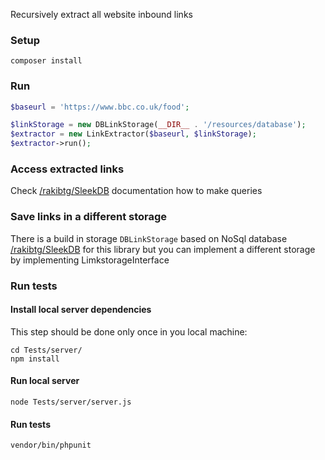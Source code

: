 Recursively extract all website inbound links

### Setup
`composer install`

### Run

```php
$baseurl = 'https://www.bbc.co.uk/food';

$linkStorage = new DBLinkStorage(__DIR__ . '/resources/database');
$extractor = new LinkExtractor($baseurl, $linkStorage);
$extractor->run();
```

### Access extracted links

Check [/rakibtg/SleekDB](https://github.com/rakibtg/SleekDB) documentation how to make queries


### Save links in a different storage

There is a build in storage `DBLinkStorage` based on NoSql database [/rakibtg/SleekDB](https://github.com/rakibtg/SleekDB)   for this library but you can implement a different storage by implementing LimkstorageInterface

### Run tests

#### Install local server dependencies 
This step should be done only once in you local machine:
```
cd Tests/server/
npm install
```

#### Run local server

`node Tests/server/server.js`

#### Run tests

`vendor/bin/phpunit`

